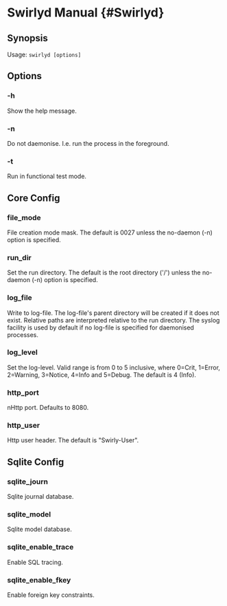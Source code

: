 Swirlyd Manual {#Swirlyd}
==============

Synopsis
--------

Usage: `swirlyd [options]`

Options
-------

### -h ###

Show the help message.

### -n ###

Do not daemonise. I.e. run the process in the foreground.

### -t ###

Run in functional test mode.

Core Config
-----------

### file_mode ###

File creation mode mask. The default is 0027 unless the no-daemon (-n) option is specified.

### run_dir ###

Set the run directory. The default is the root directory ('/') unless the no-daemon (-n) option is
specified.

### log_file ###

Write to log-file. The log-file's parent directory will be created if it does not exist. Relative
paths are interpreted relative to the run directory. The syslog facility is used by default if no
log-file is specified for daemonised processes.

### log_level ###

Set the log-level. Valid range is from 0 to 5 inclusive, where 0=Crit, 1=Error, 2=Warning, 3=Notice,
4=Info and 5=Debug. The default is 4 (Info).

### http_port ###

nHttp port. Defaults to 8080.

### http_user ###

Http user header. The default is "Swirly-User".

Sqlite Config
-------------

### sqlite_journ ###

Sqlite journal database.

### sqlite_model ###

Sqlite model database.

### sqlite_enable_trace ###

Enable SQL tracing.

### sqlite_enable_fkey ###

Enable foreign key constraints.
